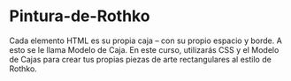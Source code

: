# Pintura-de-Rothko
Cada elemento HTML es su propia caja – con su propio espacio y borde. A esto se le llama Modelo de Caja.  En este curso, utilizarás CSS y el Modelo de Cajas para crear tus propias piezas de arte rectangulares al estilo de Rothko.
